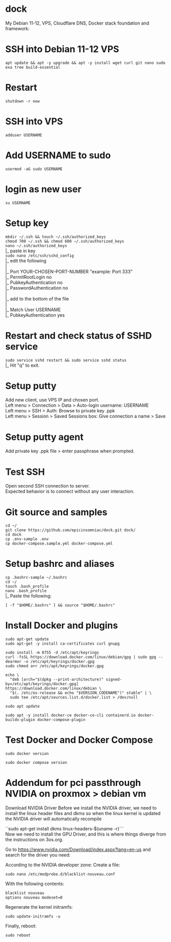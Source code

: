 # dock
My Debian 11-12, VPS, Cloudflare DNS, Docker stack foundation and framework:

# SSH into Debian 11-12 VPS

```apt update && apt -y upgrade && apt -y install wget curl git nano sudo exa tree build-essential```

# Restart

```shutdown -r now```

# SSH into VPS

```adduser USERNAME```

# Add USERNAME to sudo

```usermod -aG sudo USERNAME```

# login as new user

```su USERNAME```

# Setup key

```mkdir ~/.ssh && touch ~/.ssh/authorized_keys``` <br>
```chmod 700 ~/.ssh && chmod 600 ~/.ssh/authorized_keys``` <br>
```nano ~/.ssh/authorized_keys``` <br>
 |_ paste in key <br>
```sudo nano /etc/ssh/sshd_config``` <br>
 |_ edit the following <br>
 | <br>
 |_ Port YOUR-CHOSEN-PORT-NUMBER "example: Port 333" <br>
 |_ PermitRootLogin no <br>
 |_ PubkeyAuthentication no <br>
 |_ PasswordAuthentication no <br>
 | <br>
 |_ add to the bottom of the file <br>
 | <br>
 |_ Match User USERNAME <br>
 |_ PubkeyAuthentication yes <br>
 
# Restart and check status of SSHD service

```sudo service sshd restart && sudo service sshd status```<br>
 |_ Hit "q" to exit.

# Setup putty

Add new client, use VPS IP and chosen port. <br>
Left menu > Connection > Data > Auto-login username: USERNAME <br>
Left menu > SSH > Auth: Browse to private key .ppk <br>
Left menu > Session > Saved Sessions box: Give connection a name > Save <br>

# Setup putty agent

Add private key .ppk file > enter passphrase when prompted.

# Test SSH

Open second SSH connection to server. <br>
Expected behavior is to connect without any user interaction.

# Git source and samples

```cd ~/```<br>
```git clone https://github.com/epicinsomniac/dock.git dock/```<br>
```cd dock```<br>
```cp .env-sample .env```<br>
```cp docker-compose.sample.yml docker-compose.yml```<br>

# Setup bashrc and aliases

```cp .bashrc-sample ~/.bashrc```<br>
```cd ~/```<br>
```touch .bash_profile```<br>
```nano .bash_profile```<br>
 |_ Paste the following:<br>

``` [ -f "$HOME/.bashrc" ] && source "$HOME/.bashrc" ```<br>

# Install Docker and plugins

```sudo apt-get update ```<br>
```sudo apt-get -y install ca-certificates curl gnupg ```<br>

```sudo install -m 0755 -d /etc/apt/keyrings ```<br>
```curl -fsSL https://download.docker.com/linux/debian/gpg | sudo gpg --dearmor -o /etc/apt/keyrings/docker.gpg ```<br>
```sudo chmod a+r /etc/apt/keyrings/docker.gpg ```<br>

```echo \```<br>
```  "deb [arch="$(dpkg --print-architecture)" signed-by=/etc/apt/keyrings/docker.gpg] https://download.docker.com/linux/debian \``` <br>
```  "$(. /etc/os-release && echo "$VERSION_CODENAME")" stable" | \``` <br>
```  sudo tee /etc/apt/sources.list.d/docker.list > /dev/null``` <br>
  
```sudo apt update```

```sudo apt -y install docker-ce docker-ce-cli containerd.io docker-buildx-plugin docker-compose-plugin```

# Test Docker and Docker Compose

```sudo docker version```

```sudo docker compose version```


# Addendum for pci passthrough NVIDIA on proxmox > debian vm

Download NVIDIA Driver
Before we install the NVIDIA driver, we need to install the linux header files and dkms so when the linux kernel is updated the NVIDIA driver will automatically recompile

``sudo apt-get install dkms linux-headers-$(uname -r)```<br>
Now we need to install the GPU Driver, and this is where things diverge from the instructions on 3os.org.

Go to https://www.nvidia.com/Download/index.aspx?lang=en-us and search for the driver you need:

According to the NVIDIA developer zone: Create a file:

```sudo nano /etc/modprobe.d/blacklist-nouveau.conf```

With the following contents:

```blacklist nouveau```<br>
```options nouveau modeset=0```<br>

Regenerate the kernel initramfs:

```sudo update-initramfs -u```<br>

Finally, reboot:

```sudo reboot```<br>
